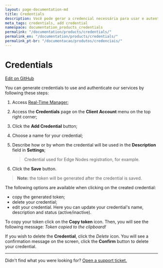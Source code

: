 ```yaml
---
layout: page-documentation-md
title: Credentials
description: Você pode gerar a credencial necessária para usar e autenticar os nossos serviços.
meta_tags: credentials, add credential
namespace: documentation_products_credentials
permalink: "/documentation/products/credentials/"
permalink_en: "/documentation/products/credentials/"
permalink_pt-br: "/documentacao/produtos/credenciais/"
---
```


# Credentials

[Edit on GitHub](https://github.com/aziontech/docs_en/blob/master/Credentials/2021-03-31-index.md)

You can generate credentials to use and authenticate our services by following these steps:

1. Access [Real-Time Manager](https://manager.azion.com/);

2. Access the **Credentials** page on the **Client Account** menu on the top right corner;

3. Click the **Add Credential** button;

4. Choose a name for your credential;

5. Describe how or by whom the credential will be used in the **Description** field in **Settings**;

   > Credential used for Edge Nodes registration, for example.

6. Click the **Save** button.

> **Note:** the token will be generated after the credential is saved.

The following options are available when clicking on the created credential:

- copy the generated token;
- delete your credential;
- edit your credential. Here you can update your credential's name, description and status (active/inactive).

To copy your token click on the **Copy token** icon. Then, you will see the following message: *Token copied to the clipboard!*

If you wish to delete the **Credential**, click the *Delete* icon. You will see a confirmation message on the screen, click the **Confirm** button to delete your credential.

---

Didn't find what you were looking for? [Open a support ticket.](https://tickets.azion.com/)

